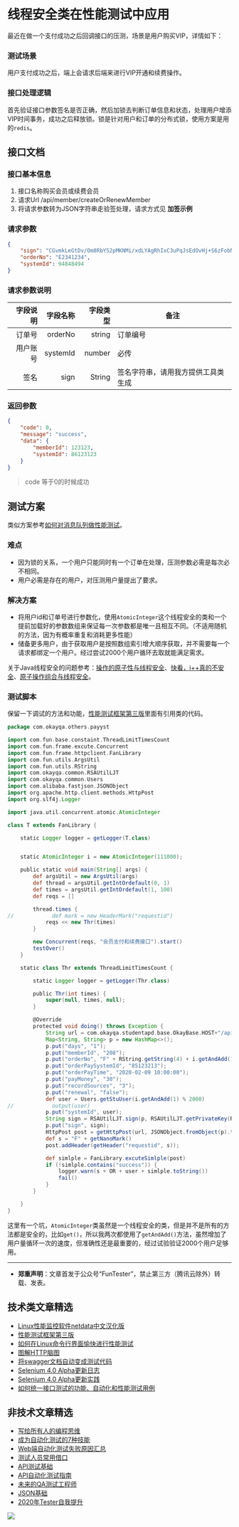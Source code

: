# 线程安全类在性能测试中应用

最近在做一个支付成功之后回调接口的压测，场景是用户购买VIP，详情如下：

### 测试场景

用户支付成功之后，端上会请求后端来进行VIP开通和续费操作。

### 接口处理逻辑

首先验证接口参数签名是否正确，然后加锁去判断订单信息和状态，处理用户增添VIP时间事务，成功之后释放锁。锁是针对用户和订单的分布式锁，使用方案是用的`redis`。

## 接口文档

### 接口基本信息

1. 接口名称购买会员或续费会员
2. 请求Url    /api/member/createOrRenewMember
3. 将请求参数转为JSON字符串走验签处理，请求方式见 **加签示例**

### 请求参数
```json
{
    "sign": "CGvmkLeGtDv/Om8RbY52pMKNMi/xdLYAgRhIxC3uPqJsEdOvHj+S6zFobN0fxA/vksmCKJHhN6hFQrFIa3C6oK6EH7/BnJEsUMmIRsXMra32lzE/Tq9nqjYIdy996qc6eJWsxshqquj9Tb78pN152ndCNgvujMYsUHT4v7QxUW4=",
    "orderNo": "E2341234",
    "systemId": 94848494
}
```
### 请求参数说明

|               字段说明 |         字段名称 | 字段类型 | 备注                                                |
| ---------------------: | ---------------: | -------: | --------------------------------------------------- |
|               订单号 |          orderNo |   string | 订单编号                                            |
|               用户账号 |         systemId |   number | 必传                                                |
|                   签名 |             sign |   String | 签名字符串，请用我方提供工具类生成                  |

### 返回参数

```json
{
    "code": 0,
    "message": "success",
    "data": {
        "memberId": 123123,
        "systemId": 86123123
    }
}
```

> code 等于0的时候成功


## 测试方案

类似方案参考[如何对消息队列做性能测试](https://mp.weixin.qq.com/s/MNt22aW3Op9VQ5OoMzPwBw)。


### 难点

* 因为锁的关系，一个用户只能同时有一个订单在处理，压测参数必需是每次必不相同。
* 用户必需是存在的用户，对压测用户量提出了要求。

### 解决方案

* 将用户id和订单号进行参数化，使用`AtomicInteger`这个线程安全的类和一个提前加载好的参数数组来保证每一次参数都是唯一且相互不同。（不适用随机的方法，因为有概率重复和消耗更多性能）
* 储备更多用户，由于获取用户是按照数组索引增大顺序获取，并不需要每一个请求都绑定一个用户。经过尝试2000个用户循环去取就能满足需求。

关于Java线程安全的问题参考：[操作的原子性与线程安全](https://mp.weixin.qq.com/s/QU3llkGLepX2VCch8Y9GKw)、[快看，i++真的不安全](https://mp.weixin.qq.com/s/-CdWdROKSEq_ZiLX2kWxzA)、[原子操作组合与线程安全](https://mp.weixin.qq.com/s/XB5LXucAF5Bo8EkfLZYRmw)。

### 测试脚本

保留一下调试的方法和功能，[性能测试框架第三版](https://mp.weixin.qq.com/s/Mk3PoH7oJX7baFmbeLtl_w)里面有引用类的代码。

```Groovy
package com.okayqa.others.payyst

import com.fun.base.constaint.ThreadLimitTimesCount
import com.fun.frame.excute.Concurrent
import com.fun.frame.httpclient.FanLibrary
import com.fun.utils.ArgsUtil
import com.fun.utils.RString
import com.okayqa.common.RSAUtilLJT
import com.okayqa.common.Users
import com.alibaba.fastjson.JSONObject
import org.apache.http.client.methods.HttpPost
import org.slf4j.Logger

import java.util.concurrent.atomic.AtomicInteger

class T extends FanLibrary {

    static Logger logger = getLogger(T.class)


    static AtomicInteger i = new AtomicInteger(111000);

    public static void main(String[] args) {
        def argsUtil = new ArgsUtil(args)
        def thread = argsUtil.getIntOrdefault(0, 1)
        def times = argsUtil.getIntOrdefault(1, 100)
        def reqs = []

        thread.times {
//            def mark = new HeaderMark("requestid")
            reqs << new Thr(times)
        }

        new Concurrent(reqs, "会员支付和续费接口").start()
        testOver()
    }

    static class Thr extends ThreadLimitTimesCount {

        static Logger logger = getLogger(Thr.class)

        public Thr(int times) {
            super(null, times, null);
        }

        @Override
        protected void doing() throws Exception {
            String url = com.okayqa.studentapd.base.OkayBase.HOST+"/api/member/createOrRenewMember"
            Map<String, String> p = new HashMap<>();
            p.put("days", "1");
            p.put("memberId", "208");
            p.put("orderNo", "F" + RString.getString(4) + i.getAndAdd(1));
            p.put("orderPaySystemId", "85123213");
            p.put("orderPayTime", "2020-02-09 10:00:00");
            p.put("payMoney", "30");
            p.put("recordSources", "3");
            p.put("renewal", "false");
            def user = Users.getStuUser(i.getAndAdd(1) % 2000)
//            output(user)
            p.put("systemId", user);
            String sign = RSAUtilLJT.sign(p, RSAUtilLJT.getPrivateKey(RSAUtilLJT.RSA_PRIVATE_KEY));
            p.put("sign", sign);
            HttpPost post = getHttpPost(url, JSONObject.fromObject(p).toString());
            def s = "F" + getNanoMark()
            post.addHeader(getHeader("requestid", s));

            def simlple = FanLibrary.excuteSimlple(post)
            if (!simlple.contains("success")) {
                logger.warn(s + OR + user + simlple.toString())
                fail()
            }
        }

    }
}

```

这里有一个坑，`AtomicInteger`类虽然是一个线程安全的类，但是并不是所有的方法都是安全的，比如`get()`，所以我两次都使用了`getAndAdd()`方法，虽然增加了用户量循环一次的速度，但准确性还是最重要的，经过试验验证2000个用户足够用。

---
* **郑重声明**：文章首发于公众号“FunTester”，禁止第三方（腾讯云除外）转载、发表。

## 技术类文章精选

- [Linux性能监控软件netdata中文汉化版](https://mp.weixin.qq.com/s/fdXtK-5WwKnxjLZdyg6-nA)
- [性能测试框架第三版](https://mp.weixin.qq.com/s/Mk3PoH7oJX7baFmbeLtl_w)
- [如何在Linux命令行界面愉快进行性能测试](https://mp.weixin.qq.com/s/fwGqBe1SpA2V0lPfAOd04Q)
- [图解HTTP脑图](https://mp.weixin.qq.com/s/100Vm8FVEuXs0x6rDGTipw)
- [将swagger文档自动变成测试代码](https://mp.weixin.qq.com/s/SY8mVenj0zMe5b47GS9VSQ)
- [Selenium 4.0 Alpha更新日志](https://mp.weixin.qq.com/s/tU7sm-pcbpRNwDU9D3OVTQ)
- [Selenium 4.0 Alpha更新实践](https://mp.weixin.qq.com/s/yT9wpO5o5aWBUus494TIHw)
- [如何统一接口测试的功能、自动化和性能测试用例](https://mp.weixin.qq.com/s/1xqtXNVw7BdUa03nVcsMTg)

## 非技术文章精选

- [写给所有人的编程思维](https://mp.weixin.qq.com/s/Oj33UCnYfbUgzsBzEm2GPQ)
- [成为自动化测试的7种技能](https://mp.weixin.qq.com/s/e-HAGMO0JLR7VBBWLvk0dQ)
- [Web端自动化测试失败原因汇总](https://mp.weixin.qq.com/s/qzFth-Q9e8MTms1M8L5TyA)
- [测试人员常用借口](https://mp.weixin.qq.com/s/0k_Ciud2sOpRb5PPiVzECw)
- [API测试基础](https://mp.weixin.qq.com/s/bkbUEa9CF21xMYSlhPcULw)
- [API自动化测试指南](https://mp.weixin.qq.com/s/uy_Vn_ZVUEu3YAI1gW2T_A)
- [未来的QA测试工程师](https://mp.weixin.qq.com/s/ngL4sbEjZm7OFAyyWyQ3nQ)
- [JSON基础](https://mp.weixin.qq.com/s/tnQmAFfFbRloYp8J9TYurw)
- [2020年Tester自我提升](https://mp.weixin.qq.com/s/vuhUp85_6Sbg6ReAN3TTSQ)

![](https://mmbiz.qpic.cn/mmbiz_png/13eN86FKXzCxr0Sa2MXpNKicZE024zJm7vIAFRC09bPV9iaMer9Ncq8xppcYF73sDHbrG2iaBtRqCFibdckDTcojKg/640?wx_fmt=png&tp=webp&wxfrom=5&wx_lazy=1&wx_co=1)